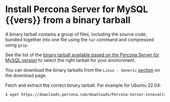 # Install Percona Server for MySQL {{vers}} from a binary tarball

A binary tarball contains a group of files, including the source code, bundled together into one file using the `tar` command and compressed using `gzip`. 

See the list of the [binary tarball available based on the Percona Server for MySQL version](binary-tarball-names.md) to select the right tarball for your environment.
    
You can download the binary tarballs from the `Linux - Generic` [section] on the download page.

Fetch and extract the correct binary tarball. For example for Ubuntu 22.04:

```{.bash data-prompt="$"}
$ wget https://downloads.percona.com/downloads/Percona-Server-innovative-release/Percona-Server-{{release}}/binary/tarball/Percona-Server-{{release}}-Linux.x86_64.glibc2.35.tar.gz
```

[section]: https://www.percona.com/downloads/Percona-Server-{{vers}}/LATEST/binary/tarball/


